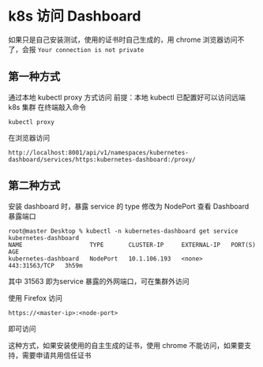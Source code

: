 # k8s 访问 Dashboard

如果只是自己安装测试，使用的证书时自己生成的，用 chrome 浏览器访问不了，会报 `Your connection is not private`

## 第一种方式
通过本地 kubectl proxy 方式访问
前提：本地 kubectl 已配置好可以访问远端 k8s 集群
在终端敲入命令
```
kubectl proxy
```

在浏览器访问
```
http://localhost:8001/api/v1/namespaces/kubernetes-dashboard/services/https:kubernetes-dashboard:/proxy/
```


## 第二种方式
安装 dashboard 时，暴露 service 的 type 修改为 NodePort
查看 Dashboard 暴露端口
```
root@master Desktop % kubectl -n kubernetes-dashboard get service kubernetes-dashboard
NAME                   TYPE       CLUSTER-IP     EXTERNAL-IP   PORT(S)         AGE
kubernetes-dashboard   NodePort   10.1.106.193   <none>        443:31563/TCP   3h59m
```
其中 31563 即为service 暴露的外网端口，可在集群外访问


使用 Firefox 访问
```
https://<master-ip>:<node-port>
```
即可访问

这种方式，如果安装使用的自主生成的证书，使用 chrome 不能访问，如果要支持，需要申请共用信任证书